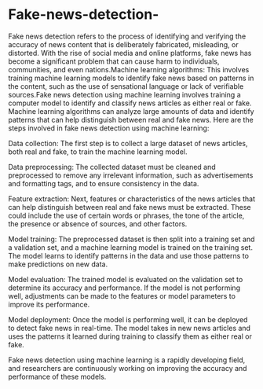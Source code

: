 # Fake-news-detection-



Fake news detection refers to the process of identifying and verifying the accuracy of news content that is deliberately fabricated, misleading, or distorted. With the rise of social media and online platforms, fake news has become a significant problem that can cause harm to individuals, communities, and even nations.Machine learning algorithms: This involves training machine learning models to identify fake news based on patterns in the content, such as the use of sensational language or lack of verifiable sources.Fake news detection using machine learning involves training a computer model to identify and classify news articles as either real or fake. Machine learning algorithms can analyze large amounts of data and identify patterns that can help distinguish between real and fake news. Here are the steps involved in fake news detection using machine learning:

Data collection: The first step is to collect a large dataset of news articles, both real and fake, to train the machine learning model.

Data preprocessing: The collected dataset must be cleaned and preprocessed to remove any irrelevant information, such as advertisements and formatting tags, and to ensure consistency in the data.

Feature extraction: Next, features or characteristics of the news articles that can help distinguish between real and fake news must be extracted. These could include the use of certain words or phrases, the tone of the article, the presence or absence of sources, and other factors.

Model training: The preprocessed dataset is then split into a training set and a validation set, and a machine learning model is trained on the training set. The model learns to identify patterns in the data and use those patterns to make predictions on new data.

Model evaluation: The trained model is evaluated on the validation set to determine its accuracy and performance. If the model is not performing well, adjustments can be made to the features or model parameters to improve its performance.

Model deployment: Once the model is performing well, it can be deployed to detect fake news in real-time. The model takes in new news articles and uses the patterns it learned during training to classify them as either real or fake.

Fake news detection using machine learning is a rapidly developing field, and researchers are continuously working on improving the accuracy and performance of these models.



